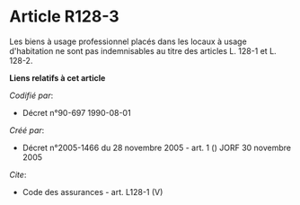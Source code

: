 # Article R128-3

Les biens à usage professionnel placés dans les locaux à usage d'habitation ne sont pas indemnisables au titre des articles
L. 128-1 et L. 128-2.

**Liens relatifs à cet article**

_Codifié par_:

  - Décret n°90-697 1990-08-01

_Créé par_:

  - Décret n°2005-1466 du 28 novembre 2005 - art. 1 () JORF 30 novembre 2005

_Cite_:

  - Code des assurances - art. L128-1 (V)

